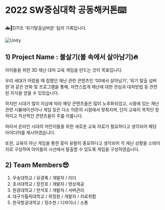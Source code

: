 <h1>2022 SW중심대학 공동해커톤⌨️</h1>
🚑🚒D11조 '위기탈출넘버원' 팀의 기록입니다.
<br><br>
<img alt="Unity" src ="https://img.shields.io/badge/Made%20with-Unity-57b9d3.svg?style=flat-square&logo=unity"/>
<h2>1) Project Name : 불살기(불 속에서 살아남기)🔥</h2>

아이들을 위한 3D 재난 대처 교육 게임을 만드는 것이 목표입니다.

우리 세대가 어렸을 때 접했던 재난 관련 콘텐츠인 ‘00에서 살아남기’, ‘위기 탈출 넘버원’과 같은 만화 및 프로그램을 통해, 자연스럽게 재난에 대한 관심과 대처방법 등 관련된 지식을 얻을 수 있었습니다.

하지만 시대가 많이 지남에 따라 해당 콘텐츠들은 많이 노후화되었고, 시중에 있는 재난 관련 시뮬레이션이나 게임 등은 다소 어른의 시점에서 맞춰지며, 단지 교육이 목적인 정적이고 직선적인 콘텐츠들이 주를 이룹니다.

따라서 온라인 시대의 어린이들을 위한 새로운 교육 자료가 필요하다고 생각되어 해당 아이디어를 제시하였습니다.

또한, 교육이 아닌 게임을 통한 흥미 유발이 중요하다고 생각되어 각 재난 상황을 스테이지로 구성하여 아이들의 시선에서 탈출할 수 있도록 게임을 구성하였습니다.

<h2>2) Team Members😎</h2>

1) 우송대학교 / 유경록 / 개발자 / 리더<br>
2) 호서대학교 / 장진호 / 개발자 / 영상제공<br>
3) 원광대학교 / 한석호 / 개발자 / 서버관리<br>
4) 대구가톨릭대학교 / 최정원 / 개발자 / 자료취합<br>
5) 한국항공대학교 / 정수현 / 디자이너 / 소통<br>
<br>
